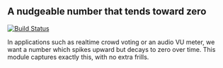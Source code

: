 ## A nudgeable number that tends toward zero
[![Build Status](https://travis-ci.org/begriffs/decaying-accumulator.png)](https://travis-ci.org/begriffs/decaying-accumulator)

In applications such as realtime crowd voting or an audio VU meter, we
want a number which spikes upward but decays to zero over time. This
module captures exactly this, with no extra frills.
